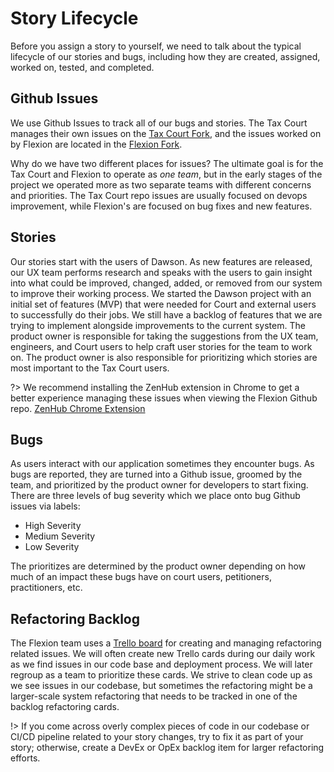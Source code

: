 # Story Lifecycle

Before you assign a story to yourself, we need to talk about the typical lifecycle of our stories and bugs, including how they are created, assigned, worked on, tested, and completed.

## Github Issues

We use Github Issues to track all of our bugs and stories.  The Tax Court manages their own issues on the [Tax Court Fork](https://github.com/ustaxcourt/ef-cms/issues), and the issues worked on by Flexion are located in the [Flexion Fork](https://github.com/flexion/ef-cms/issues).

Why do we have two different places for issues?  The ultimate goal is for the Tax Court and Flexion to operate as *one team*, but in the early stages of the project we operated more as two separate teams with different concerns and priorities.  The Tax Court repo issues are usually focused on devops improvement, while Flexion's are focused on bug fixes and new features.

## Stories

Our stories start with the users of Dawson.  As new features are released, our UX team performs research and speaks with the users to gain insight into what could be improved, changed, added, or removed from our system to improve their working process.  We started the Dawson project with an initial set of features (MVP) that were needed for Court and external users to successfully do their jobs.  We still have a backlog of features that we are trying to implement alongside improvements to the current system.  The product owner is responsible for taking the suggestions from the UX team, engineers, and Court users to help craft user stories for the team to work on.  The product owner is also responsible for prioritizing which stories are most important to the Tax Court users.

?> We recommend installing the ZenHub extension in Chrome to get a better experience managing these issues when viewing the Flexion Github repo. [ZenHub Chrome Extension](https://chrome.google.com/webstore/detail/zenhub-for-github/ogcgkffhplmphkaahpmffcafajaocjbd?hl=en-US)

## Bugs

As users interact with our application sometimes they encounter bugs.  As bugs are reported, they are turned into a Github issue, groomed by the team, and prioritized by the product owner for developers to start fixing.  There are three levels of bug severity which we place onto bug Github issues via labels:

- High Severity
- Medium Severity
- Low Severity

The prioritizes are determined by the product owner depending on how much of an impact these bugs have on court users, petitioners, practitioners, etc.


## Refactoring Backlog

The Flexion team uses a [Trello board](https://trello.com/b/9tgrIFfA/ef-cms-opex-devex) for creating and managing refactoring related issues.  We will often create new Trello cards during our daily work as we find issues in our code base and deployment process.  We will later regroup as a team to prioritize these cards.  We strive to clean code up as we see issues in our codebase, but sometimes the refactoring might be a larger-scale system refactoring that needs to be tracked in one of the backlog refactoring cards.

!> If you come across overly complex pieces of code in our codebase or CI/CD pipeline related to your story changes, try to fix it as part of your story; otherwise, create a DevEx or OpEx backlog item for larger refactoring efforts.